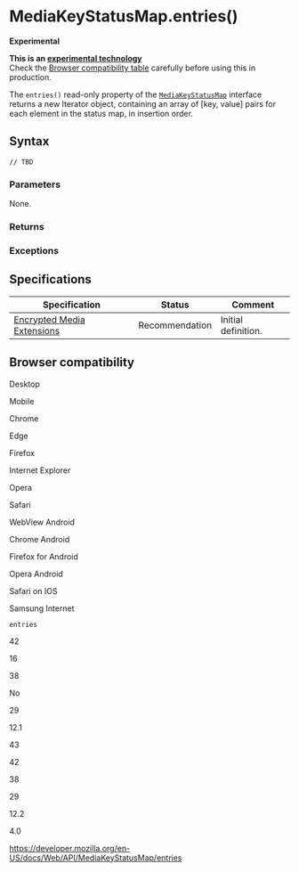 MediaKeyStatusMap.entries()
===========================

**Experimental**

**This is an [experimental technology](https://developer.mozilla.org/en-US/docs/MDN/Guidelines/Conventions_definitions#experimental)**  
Check the [Browser compatibility table](#browser_compatibility) carefully before using this in production.

The `entries()` read-only property of the [`MediaKeyStatusMap`](../mediakeystatusmap) interface returns a new Iterator object, containing an array of \[key, value\] pairs for each element in the status map, in insertion order.

Syntax
------

    // TBD

### Parameters

None.

### Returns

### Exceptions

Specifications
--------------

<table><thead><tr class="header"><th>Specification</th><th>Status</th><th>Comment</th></tr></thead><tbody><tr class="odd"><td><a href="https://w3c.github.io/encrypted-media/">Encrypted Media Extensions</a></td><td><span class="spec-rec">Recommendation</span></td><td>Initial definition.</td></tr></tbody></table>

Browser compatibility
---------------------

Desktop

Mobile

Chrome

Edge

Firefox

Internet Explorer

Opera

Safari

WebView Android

Chrome Android

Firefox for Android

Opera Android

Safari on IOS

Samsung Internet

`entries`

42

16

38

No

29

12.1

43

42

38

29

12.2

4.0

<a href="https://developer.mozilla.org/en-US/docs/Web/API/MediaKeyStatusMap/entries" class="_attribution-link">https://developer.mozilla.org/en-US/docs/Web/API/MediaKeyStatusMap/entries</a>
